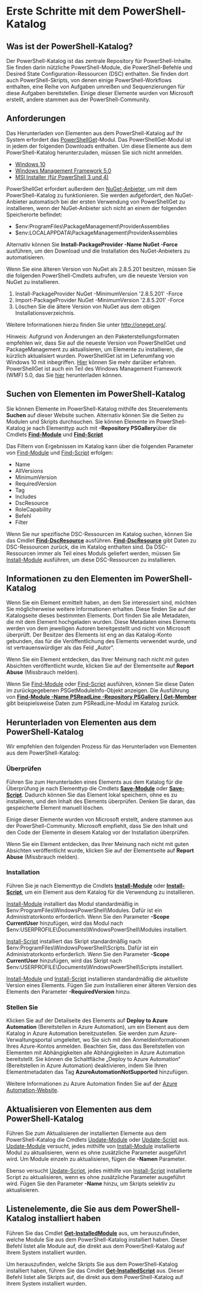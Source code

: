 # Erste Schritte mit dem PowerShell-Katalog

## Was ist der PowerShell-Katalog?

Der PowerShell-Katalog ist das zentrale Repository für PowerShell-Inhalte.
Sie finden darin nützliche PowerShell-Module, die PowerShell-Befehle und Desired State Configuration-Ressourcen (DSC) enthalten. Sie finden dort auch PowerShell-Skripts, von denen einige PowerShell-Workflows enthalten, eine Reihe von Aufgaben umreißen und Sequenzierungen für diese Aufgaben bereitstellen.
Einige dieser Elemente wurden von Microsoft erstellt, andere stammen aus der PowerShell-Community.

## Anforderungen

Das Herunterladen von Elementen aus dem PowerShell-Katalog auf Ihr System erfordert das [PowerShellGet](http://go.microsoft.com/fwlink/?LinkID=760387&clcid=0x409)-Modul. Das PowerShellGet-Modul ist in jedem der folgenden Downloads enthalten. Um diese Elemente aus dem PowerShell-Katalog herunterzuladen, müssen Sie sich nicht anmelden.

-   [Windows 10](http://go.microsoft.com/fwlink/?LinkID=624830&clcid=0x409)
-   [Windows Management Framework 5.0](http://go.microsoft.com/fwlink/?LinkId=398175)
-   [MSI Installer (für PowerShell 3 und 4)](http://go.microsoft.com/fwlink/?LinkID=746217&clcid=0x409)

PowerShellGet erfordert außerdem den [NuGet-Anbieter](http://go.microsoft.com/fwlink/?LinkId=722208), um mit dem PowerShell-Katalog zu funktionieren. Sie werden aufgefordert, den NuGet-Anbieter automatisch bei der ersten Verwendung von PowerShellGet zu installieren, wenn der NuGet-Anbieter sich nicht an einem der folgenden Speicherorte befindet:

-   $env:ProgramFiles\\PackageManagement\\ProviderAssemblies
-   $env:LOCALAPPDATA\\PackageManagement\\ProviderAssemblies

Alternativ können Sie **Install-PackageProvider -Name NuGet -Force** ausführen, um den Download und die Installation des NuGet-Anbieters zu automatisieren.

  
Wenn Sie eine älteren Version von NuGet als 2.8.5.201 besitzen, müssen Sie die folgenden PowerShell-Cmdlets aufrufen, um die neueste Version von NuGet zu installieren.

1.  Install-PackageProvider NuGet -MinimumVersion '2.8.5.201' -Force
2.  Import-PackageProvider NuGet -MinimumVersion '2.8.5.201' -Force
3.  Löschen Sie die ältere Version von NuGet aus dem obigen Installationsverzeichnis.

Weitere Informationen hierzu finden Sie unter <http://oneget.org/>.

  
Hinweis: Aufgrund von Änderungen an den Paketerstellungsformaten empfehlen wir, dass Sie auf die neueste Version von PowerShellGet und PackageManagement zu aktualisieren, um Elemente zu installieren, die kürzlich aktualisiert wurden. PowerShellGet ist im Lieferumfang von Windows 10 mit inbegriffen. [Hier](http://go.microsoft.com/fwlink/?LinkID=624830&clcid=0x409) können Sie mehr darüber erfahren.
PowerShellGet ist auch ein Teil des Windows Management Framework (WMF) 5.0, das Sie [hier](http://go.microsoft.com/fwlink/?LinkId=398175) herunterladen können.

## Suchen von Elementen im PowerShell-Katalog

Sie können Elemente im PowerShell-Katalog mithilfe des Steuerelements **Suchen** auf dieser Website suchen. Alternativ können Sie die Seiten zu Modulen und Skripts durchsuchen. Sie können Elemente im PowerShell-Katalog je nach Elementtyp auch mit **-Repository PSGallery**über die Cmdlets [**Find-Module**](http://go.microsoft.com/fwlink/?LinkID=760387&clcid=0x409) und [**Find-Script**](http://go.microsoft.com/fwlink/?LinkID=760387&clcid=0x409)

Das Filtern von Ergebnissen im Katalog kann über die folgenden Parameter von [Find-Module](http://go.microsoft.com/fwlink/?LinkID=760387&clcid=0x409) und [Find-Script](http://go.microsoft.com/fwlink/?LinkID=760387&clcid=0x409) erfolgen:

- Name
- AllVersions
- MinimumVersion
- RequiredVersion
- Tag
- Includes
- DscResource
- RoleCapability
- Befehl
- Filter

Wenn Sie nur spezifische DSC-Ressourcen im Katalog suchen, können Sie das Cmdlet [**Find-DscResource**](http://go.microsoft.com/fwlink/?LinkID=760387&clcid=0x409) ausführen.
[**Find-DscResource**](http://go.microsoft.com/fwlink/?LinkID=760387&clcid=0x409) gibt Daten zu DSC-Ressourcen zurück, die im Katalog enthalten sind. Da DSC-Ressourcen immer als Teil eines Moduls geliefert werden, müssen Sie [Install-Module](http://go.microsoft.com/fwlink/?LinkID=760387&clcid=0x409) ausführen, um diese DSC-Ressourcen zu installieren.

## Informationen zu den Elementen im PowerShell-Katalog

Wenn Sie ein Element ermittelt haben, an dem Sie interessiert sind, möchten Sie möglicherweise weitere Informationen erhalten. Diese finden Sie auf der Katalogseite dieses bestimmten Elements. Dort finden Sie alle Metadaten, die mit dem Element hochgeladen wurden. Diese Metadaten eines Elements werden von dem jeweiligen Autoren bereitgestellt und nicht von Microsoft überprüft. Der Besitzer des Elements ist eng an das Katalog-Konto gebunden, das für die Veröffentlichung des Elements verwendet wurde, und ist vertrauenswürdiger als das Feld „Autor“.

Wenn Sie ein Element entdecken, das Ihrer Meinung nach nicht mit guten Absichten veröffentlicht wurde, klicken Sie auf der Elementseite auf **Report Abuse** (Missbrauch melden).

Wenn Sie [Find-Module](http://go.microsoft.com/fwlink/?LinkID=760387&clcid=0x409) oder [Find-Script](http://go.microsoft.com/fwlink/?LinkID=760387&clcid=0x409) ausführen, können Sie diese Daten im zurückgegebenen PSGetModuleInfo-Objekt anzeigen. Die Ausführung von [**Find-Module -Name PSReadLine -Repository PSGallery | Get-Member**](http://go.microsoft.com/fwlink/?LinkID=760387&clcid=0x409) gibt beispielsweise Daten zum PSReadLine-Modul im Katalog zurück.

## Herunterladen von Elementen aus dem PowerShell-Katalog

Wir empfehlen den folgenden Prozess für das Herunterladen von Elementen aus dem PowerShell-Katalog:

### Überprüfen

Führen Sie zum Herunterladen eines Elements aus dem Katalog für die Überprüfung je nach Elementtyp die Cmdlets [**Save-Module**](http://go.microsoft.com/fwlink/?LinkID=760387&clcid=0x409) oder [**Save-Script**](http://go.microsoft.com/fwlink/?LinkID=760387&clcid=0x409). Dadurch können Sie das Element lokal speichern, ohne es zu installieren, und den Inhalt des Elements überprüfen. Denken Sie daran, das gespeicherte Element manuell löschen.

Einige dieser Elemente wurden von Microsoft erstellt, andere stammen aus der PowerShell-Community. Microsoft empfiehlt, dass Sie den Inhalt und den Code der Elemente in diesem Katalog vor der Installation überprüfen.

Wenn Sie ein Element entdecken, das Ihrer Meinung nach nicht mit guten Absichten veröffentlicht wurde, klicken Sie auf der Elementseite auf **Report Abuse** (Missbrauch melden).

### Installation

Führen Sie je nach Elementtyp die Cmdlets [**Install-Module**](http://go.microsoft.com/fwlink/?LinkID=760387&clcid=0x409) oder [**Install-Script**](http://go.microsoft.com/fwlink/?LinkID=760387&clcid=0x409), um ein Element aus dem Katalog für die Verwendung zu installieren.

[Install-Module](http://go.microsoft.com/fwlink/?LinkID=760387&clcid=0x409) installiert das Modul standardmäßig in $env:ProgramFiles\\WindowsPowerShell\\Modules. Dafür ist ein Administratorkonto erforderlich. Wenn Sie den Parameter **-Scope CurrentUser** hinzufügen, wird das Modul nach $env:USERPROFILE\\Documents\\WindowsPowerShell\\Modules installiert.

[Install-Script](http://go.microsoft.com/fwlink/?LinkID=760387&clcid=0x409) installiert das Skript standardmäßig nach $env:ProgramFiles\\WindowsPowerShell\\Scripts. Dafür ist ein Administratorkonto erforderlich. Wenn Sie den Parameter **-Scope CurrentUser** hinzufügen, wird das Skript nach $env:USERPROFILE\\Documents\\WindowsPowerShell\\Scripts installiert.

[Install-Module](http://go.microsoft.com/fwlink/?LinkID=760387&clcid=0x409) und [Install-Script](http://go.microsoft.com/fwlink/?LinkID=760387&clcid=0x409) installieren standardmäßig die aktuellste Version eines Elements. Fügen Sie zum Installieren einer älteren Version des Elements den Parameter **-RequiredVersion** hinzu.

### Stellen Sie

Klicken Sie auf der Detailseite des Elements auf **Deploy to Azure Automation** (Bereitstellen in Azure Automation), um ein Element aus dem Katalog in Azure Automation bereitzustellen. Sie werden zum Azure-Verwaltungsportal umgeleitet, wo Sie sich mit den Anmeldeinformationen Ihres Azure-Kontos anmelden. Beachten Sie, dass das Bereitstellen von Elementen mit Abhängigkeiten alle Abhängigkeiten in Azure Automation bereitstellt. Sie können die Schaltfläche „Deploy to Azure Automation“ (Bereitstellen in Azure Automation) deaktivieren, indem Sie Ihren Elementmetadaten das Tag **AzureAutomationNotSupported** hinzufügen.

Weitere Informationen zu Azure Automation finden Sie auf der [Azure Automation-Website](http://azure.microsoft.com/en-us/services/automation/).

## Aktualisieren von Elementen aus dem PowerShell-Katalog

Führen Sie zum Aktualisieren der installierten Elemente aus dem PowerShell-Katalog die Cmdlets [Update-Module](http://go.microsoft.com/fwlink/?LinkID=760387&clcid=0x409) oder [Update-Script](http://go.microsoft.com/fwlink/?LinkID=760387&clcid=0x409) aus. [Update-Module](http://go.microsoft.com/fwlink/?LinkID=760387&clcid=0x409) versucht, jedes mithilfe von [Install-Module](http://go.microsoft.com/fwlink/?LinkID=760387&clcid=0x409) installierte Modul zu aktualisieren, wenn es ohne zusätzliche Parameter ausgeführt wird.
Um Module einzeln zu aktualisieren, fügen die **-Namen** Parameter.

Ebenso versucht [Update-Script](http://go.microsoft.com/fwlink/?LinkID=760387&clcid=0x409), jedes mithilfe von [Install-Script](http://go.microsoft.com/fwlink/?LinkID=760387&clcid=0x409) installierte Script zu aktualisieren, wenn es ohne zusätzliche Parameter ausgeführt wird.
Fügen Sie den Parameter **-Name** hinzu, um Skripts selektiv zu aktualisieren.

## Listenelemente, die Sie aus dem PowerShell-Katalog installiert haben

Führen Sie das Cmdlet [**Get-InstalledModule**](http://go.microsoft.com/fwlink/?LinkID=760387&clcid=0x409) aus, um herauszufinden, welche Module Sie aus dem PowerShell-Katalog installiert haben. Dieser Befehl listet alle Module auf, die direkt aus dem PowerShell-Katalog auf Ihrem System installiert wurden.

Um herauszufinden, welche Skripts Sie aus dem PowerShell-Katalog installiert haben, führen Sie das Cmdlet [**Get-InstalledScript**](http://go.microsoft.com/fwlink/?LinkID=760387&clcid=0x409) aus. Dieser Befehl listet alle Skripts auf, die direkt aus dem PowerShell-Katalog auf Ihrem System installiert wurden.


<!--HONumber=Aug16_HO3-->


